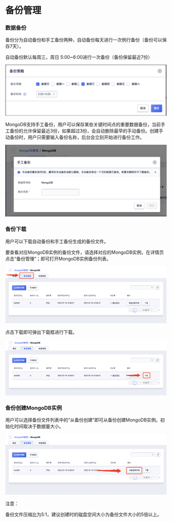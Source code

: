

# 备份管理

### 数据备份

备份分为自动备份和手工备份两种，自动备份每天进行一次例行备份（备份可以保存7天）。

自动备份默认每周三，周日 5:00~6:00进行一次备份（备份保留最近7份）

![image](/images/mongodb_20220719_01.png)

MongoDB支持手工备份，用户可以保存某些关键时间点的重要数据备份，当前手工备份的允许保留最近3份，如果超过3份，会自动删除最早的手动备份。创建手动备份时，用户只需要输入备份名称，后台会立刻开始进行备份工作。

![image](/images/mongodb_20220719_06.png)

### 备份下载

用户可以下载自动备份和手工备份生成的备份文件。

要查看对应MongoDB实例的备份文件，请选择对应的MongoDB实例，在详情页点击“备份管理”；即可打开MongoDB实例备份列表。

![imagel](/images/mongodb_20220719_07.png)

点击下载即可弹出下载框进行下载。

![image](/images/mongodb_20220719_08.png)

### 备份创建MongoDB实例

用户可以选择备份文件列表中的“从备份创建”即可从备份创建MongoDB实例。初始化时间取决于数据量大小。

![image](/images/mongodb_20220719_04.png)

注意：

备份文件压缩比为5:1，建议创建时的磁盘空间大小为备份文件大小的5倍以上。

